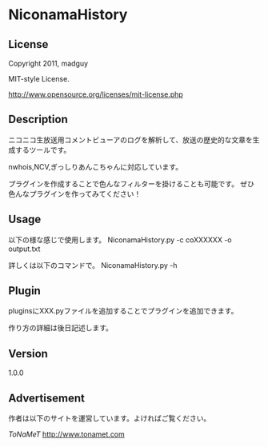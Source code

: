NiconamaHistory
===

License
---

Copyright 2011, madguy

MIT-style License.

<http://www.opensource.org/licenses/mit-license.php>

Description
---
ニコニコ生放送用コメントビューアのログを解析して、放送の歴史的な文章を生成するツールです。

nwhois,NCV,ぎっしりあんこちゃんに対応しています。

プラグインを作成することで色んなフィルターを掛けることも可能です。
ぜひ色んなプラグインを作ってみてください！

Usage
---
以下の様な感じで使用します。
NiconamaHistory.py -c coXXXXXX -o output.txt

詳しくは以下のコマンドで。
NiconamaHistory.py -h

Plugin
---
pluginsにXXX.pyファイルを追加することでプラグインを追加できます。

作り方の詳細は後日記述します。

Version
---
1.0.0

Advertisement
---

作者は以下のサイトを運営しています。よければご覧ください。

*ToNaMeT*
<http://www.tonamet.com>
